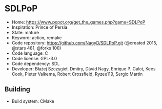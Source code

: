 # SDLPoP

- Home: https://www.popot.org/get_the_games.php?game=SDLPoP
- Inspiration: Prince of Persia
- State: mature
- Keyword: action, remake
- Code repository: https://github.com/NagyD/SDLPoP.git (@created 2015, @stars 481, @forks 100)
- Code language: C
- Code license: GPL-3.0
- Code dependency: SDL
- Developer: Błażej Szczygieł, Dmitry, Dávid Nagy, Enrique P. Calot, Kees Cook, Pieter Valkema, Robert Crossfield, Ryzee119, Sergio Martin

## Building

- Build system: CMake
